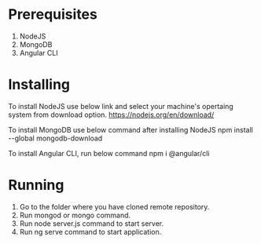 # Prerequisites
1. NodeJS
2. MongoDB
3. Angular CLI

# Installing

To install NodeJS use below link and select your machine's opertaing system from download option.
https://nodejs.org/en/download/

To install MongoDB use below command after installing NodeJS 
npm install --global mongodb-download

To install Angular CLI, run below command
npm i @angular/cli

# Running

1. Go to the folder where you have cloned remote repository.
2. Run mongod or mongo command. 
3. Run node server.js command to start server.
4. Run ng serve command to start application.
